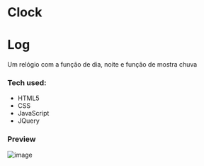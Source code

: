 # Clock


 Log
===================
Um relógio com a função de dia, noite e função de mostra chuva 

### Tech used:
- HTML5
- CSS
- JavaScript
- JQuery

### Preview
![image](https://github.com/GiovanniDSouza/Clock/assets/80133913/09d4a86e-93c8-4e07-91ae-322fa0b0c87e)
